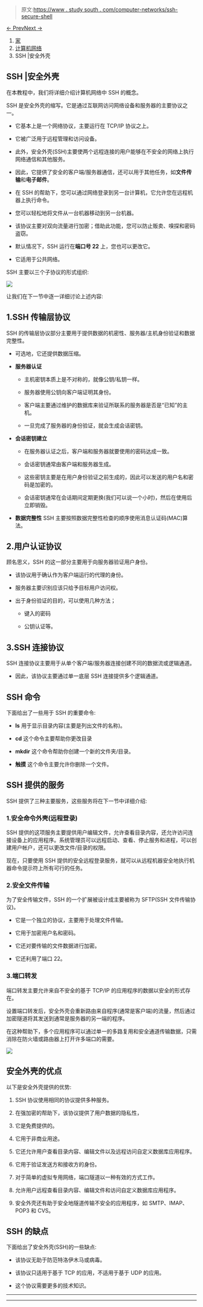 > 原文:[https://www . study south . com/computer-networks/ssh-secure-shell](https://www.studytonight.com/computer-networks/ssh-secure-shell)

[← Prev](/computer-networks/world-wide-web "World Wide Web")[Next →](/computer-networks/dns-protocol "DNS Protocol")

<nav aria-label="breadcrumb">

1.  [家](/)
2.  [计算机网络](/computer-networks)
3.  SSH |安全外壳

</nav>

<article>

# SSH |安全外壳

在本教程中，我们将详细介绍计算机网络中 SSH 的概念。

SSH 是安全外壳的缩写。它是通过互联网访问网络设备和服务器的主要协议之一。

*   它基本上是一个网络协议，主要运行在 TCP/IP 协议之上。

*   它被广泛用于远程管理和访问设备。

*   此外，安全外壳(SSH)主要使两个远程连接的用户能够在不安全的网络上执行网络通信和其他服务。

*   因此，它提供了安全的客户端/服务器通信，还可以用于其他任务，如**文件传输**和**电子邮件**。

*   在 SSH 的帮助下，您可以通过网络登录到另一台计算机，它允许您在远程机器上执行命令。

*   您可以轻松地将文件从一台机器移动到另一台机器。

*   该协议主要对双向流量进行加密；借助此功能，您可以防止贩卖、嗅探和密码盗窃。

*   默认情况下，SSH 运行在**端口号 22** 上，您也可以更改它。

*   它适用于公共网络。

SSH 主要以三个子协议的形式组织:

![](../Images/dfb1be3805abbc6343199c2fe71a3edc.png)

让我们在下一节中逐一详细讨论上述内容:

## 1.SSH 传输层协议

SSH 的传输层协议部分主要用于提供数据的机密性、服务器/主机身份验证和数据完整性。

*   可选地，它还提供数据压缩。
*   **服务器认证**

    *   主机密钥本质上是不对称的，就像公钥/私钥一样。

    *   服务器使用公钥向客户端证明其身份。

    *   客户端主要通过维护的数据库来验证所联系的服务器是否是“已知”的主机。

    *   一旦完成了服务器的身份验证，就会生成会话密钥。

*   **会话密钥建立**

    *   在服务器认证之后，客户端和服务器就要使用的密码达成一致。

    *   会话密钥通常由客户端和服务器生成。

    *   这些密钥主要是在用户身份验证之前生成的，因此可以发送的用户名和密码是加密的。

    *   会话密钥通常在会话期间定期更换(我们可以说一个小时)，然后在使用后立即销毁。

*   **数据完整性**
    SSH 主要按照数据完整性检查的顺序使用消息认证码(MAC)算法。

## 2.用户认证协议

顾名思义，SSH 的这一部分主要用于向服务器验证用户身份。

*   该协议用于确认作为客户端运行的代理的身份。

*   服务器主要识别应该只给予目标用户访问权。

*   出于身份验证的目的，可以使用几种方法；

    *   键入的密码

    *   公钥认证等。

## 3.SSH 连接协议

SSH 连接协议主要用于从单个客户端/服务器连接创建不同的数据流或逻辑通道。

*   因此，该协议主要通过单一底层 SSH 连接提供多个逻辑通道。

## SSH 命令

下面给出了一些用于 SSH 的重要命令:

*   **ls**
    用于显示目录内容(主要是列出文件的名称)。

*   **cd**
    这个命令主要帮助你更改目录

*   **mkdir**
    这个命令帮助你创建一个新的文件夹/目录。

*   **触摸**
    这个命令主要允许你删除一个文件。

## SSH 提供的服务

SSH 提供了三种主要服务，这些服务将在下一节中详细介绍:

### 1.安全命令外壳(远程登录)

SSH 提供的这项服务主要提供用户编辑文件，允许查看目录内容，还允许访问连接设备上的应用程序。系统管理员可以远程启动、查看、停止服务和进程，可以创建用户帐户，还可以更改文件/目录的权限。

现在，只要使用 SSH 提供的安全远程登录服务，就可以从远程机器安全地执行机器命令提示符上所有可行的任务。

### 2.安全文件传输

为了安全传输文件，SSH 的一个扩展被设计成主要被称为 SFTP(SSH 文件传输协议)。

*   它是一个独立的协议，主要用于处理文件传输。

*   它用于加密用户名和密码。

*   它还对要传输的文件数据进行加密。

*   它还利用了端口 22。

### 3.端口转发

端口转发主要允许来自不安全的基于 TCP/IP 的应用程序的数据以安全的形式存在。

设置端口转发后，安全外壳会重新路由来自程序(通常是客户端)的流量，然后通过加密隧道将其发送到通常是服务器的另一端的程序。

在这种帮助下，多个应用程序可以通过单一的多路复用和安全通道传输数据，只需消除在防火墙或路由器上打开许多端口的需要。

![](../Images/a5c3ba7e0ae2b02601108d79b376fa5b.png)

## 安全外壳的优点

以下是安全外壳提供的优势:

1.  SSH 协议使用相同的协议提供多种服务。

2.  在强加密的帮助下，该协议提供了用户数据的隐私性，

3.  它是免费提供的。

4.  它用于非商业用途。

5.  它还允许用户查看目录内容、编辑文件以及远程访问自定义数据库应用程序。

6.  它用于验证发送方和接收方的身份。

7.  对于简单的虚拟专用网络，端口隧道以一种有效的方式工作。

8.  允许用户远程查看目录内容、编辑文件和访问自定义数据库应用程序。

9.  安全外壳还有助于安全地隧道传输不安全的应用程序，如 SMTP、IMAP、POP3 和 CVS。

## SSH 的缺点

下面给出了安全外壳(SSH)的一些缺点:

*   该协议无助于防范特洛伊木马或病毒。

*   该协议只适用于基于 TCP 的应用，不适用于基于 UDP 的应用。

*   这个协议需要更多的技术知识。

</article>

* * *

* * *